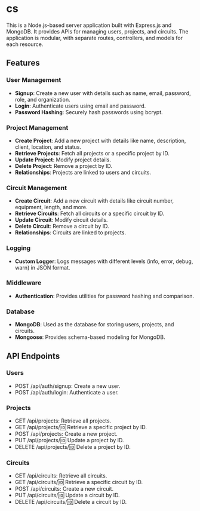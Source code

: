# cs

This is a Node.js-based server application built with Express.js and MongoDB. It provides APIs for managing users, projects, and circuits. The application is modular, with separate routes, controllers, and models for each resource.

## Features

### User Management
- **Signup**: Create a new user with details such as name, email, password, role, and organization.
- **Login**: Authenticate users using email and password.
- **Password Hashing**: Securely hash passwords using bcrypt.

### Project Management
- **Create Project**: Add a new project with details like name, description, client, location, and status.
- **Retrieve Projects**: Fetch all projects or a specific project by ID.
- **Update Project**: Modify project details.
- **Delete Project**: Remove a project by ID.
- **Relationships**: Projects are linked to users and circuits.

### Circuit Management
- **Create Circuit**: Add a new circuit with details like circuit number, equipment, length, and more.
- **Retrieve Circuits**: Fetch all circuits or a specific circuit by ID.
- **Update Circuit**: Modify circuit details.
- **Delete Circuit**: Remove a circuit by ID.
- **Relationships**: Circuits are linked to projects.

### Logging
- **Custom Logger**: Logs messages with different levels (info, error, debug, warn) in JSON format.

### Middleware
- **Authentication**: Provides utilities for password hashing and comparison.

### Database
- **MongoDB**: Used as the database for storing users, projects, and circuits.
- **Mongoose**: Provides schema-based modeling for MongoDB.

## API Endpoints
### Users
- POST /api/auth/signup: Create a new user.
- POST /api/auth/login: Authenticate a user.
### Projects
- GET /api/projects: Retrieve all projects.
- GET /api/projects/:id: Retrieve a specific project by ID.
- POST /api/projects: Create a new project.
- PUT /api/projects/:id: Update a project by ID.
- DELETE /api/projects/:id: Delete a project by ID.
### Circuits
- GET /api/circuits: Retrieve all circuits.
- GET /api/circuits/:id: Retrieve a specific circuit by ID.
- POST /api/circuits: Create a new circuit.
- PUT /api/circuits/:id: Update a circuit by ID.
- DELETE /api/circuits/:id: Delete a circuit by ID.